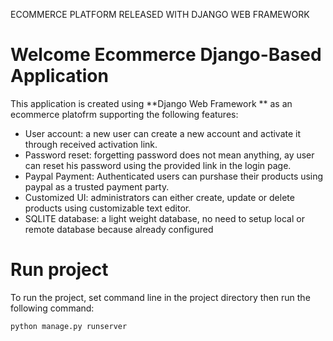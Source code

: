 ECOMMERCE PLATFORM RELEASED WITH DJANGO WEB FRAMEWORK
# Welcome Ecommerce Django-Based Application
This application is created using **Django Web Framework ** as an ecommerce platofrm supporting the following features:
- User account: a new user can create a new account and activate it through received activation link.
- Password reset: forgetting password does not mean anything, ay user can reset his password using the provided link in the login page.
- Paypal Payment: Authenticated users can purshase their products using paypal as a trusted payment party.
- Customized UI: administrators can either create, update or delete products using customizable text editor.
- SQLITE database: a light weight database, no need to setup local or remote database because already configured


# Run project
To run the project, set command line in the project directory then run the following command:
```
python manage.py runserver
```
